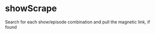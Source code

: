 showScrape
==========

Search for each show/episode combination and pull the magnetic link, if found
